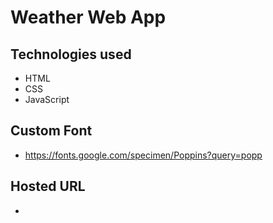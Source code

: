 # Weather Web App

## Technologies used
- HTML
- CSS
- JavaScript

## Custom Font 
- https://fonts.google.com/specimen/Poppins?query=popp

## Hosted URL
- 